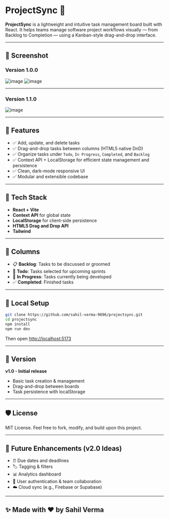 # ProjectSync 🚀

**ProjectSync** is a lightweight and intuitive task management board built with React. It helps teams manage software project workflows visually — from Backlog to Completion — using a Kanban-style drag-and-drop interface.

---

## 📸 Screenshot

### Version 1.0.0

![image](https://github.com/user-attachments/assets/ad012841-0213-44c0-afea-dd1058b21c49)
![image](https://github.com/user-attachments/assets/c3292be4-df41-47b3-9fc1-80971ddbcacc)

---

### Version 1.1.0

![image](https://github.com/user-attachments/assets/947ff2ff-0d9b-47ac-a379-2556aaccd979)


---

## 🧠 Features

* ✅ Add, update, and delete tasks
* ✅ Drag-and-drop tasks between columns (HTML5 native DnD)
* ✅ Organize tasks under `Todo`, `In Progress`, `Completed`, and `Backlog`
* ✅ Context API + LocalStorage for efficient state management and persistence
* ✅ Clean, dark-mode responsive UI
* ✅ Modular and extensible codebase

---

## 💠 Tech Stack

* **React + Vite**
* **Context API** for global state
* **LocalStorage** for client-side persistence
* **HTML5 Drag and Drop API**
* **Tailwind**

---

## 🚧 Columns

* 📋 **Backlog**: Tasks to be discussed or groomed
* 🔧 **Todo**: Tasks selected for upcoming sprints
* 🚧 **In Progress**: Tasks currently being developed
* ✅ **Completed**: Finished tasks

---

## 🔄 Local Setup

```bash
git clone https://github.com/sahil-verma-9696/projectsync.git
cd projectsync
npm install
npm run dev
```

Then open [http://localhost:5173](http://localhost:5173)

---

## 🎯 Version

**v1.0 - Initial release**

* Basic task creation & management
* Drag-and-drop between boards
* Task persistence with localStorage

---

## 🛡️ License

MIT License. Feel free to fork, modify, and build upon this project.

---

## 🙌 Future Enhancements (v2.0 Ideas)

* ⏰ Due dates and deadlines
* 🏷️ Tagging & filters
* 📊 Analytics dashboard
* 👥 User authentication & team collaboration
* ☁️ Cloud sync (e.g., Firebase or Supabase)

---

## ✨ Made with ❤️ by Sahil Verma

